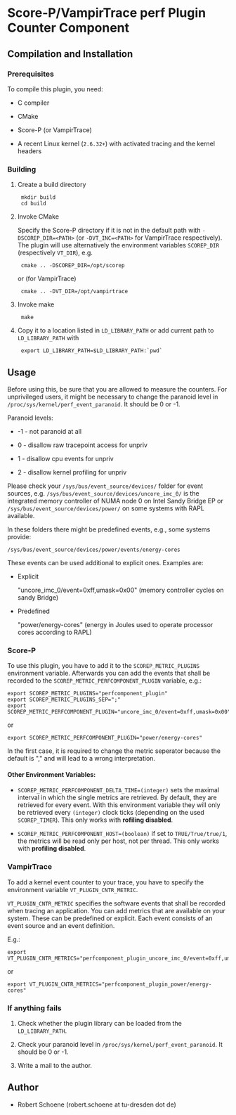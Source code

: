 # Score-P/VampirTrace perf Plugin Counter Component

## Compilation and Installation

### Prerequisites

To compile this plugin, you need:

* C compiler

* CMake

* Score-P (or VampirTrace)

* A recent Linux kernel (`2.6.32+`) with activated tracing and the kernel headers

### Building

1. Create a build directory

        mkdir build
        cd build

2. Invoke CMake

    Specify the Score-P directory if it is not in the default path with
    `-DSCOREP_DIR=<PATH>` (or `-DVT_INC=<PATH>` for VampirTrace respectively).
    The plugin will use alternatively the
    environment variables `SCOREP_DIR` (respectively `VT_DIR`), e.g.

        cmake .. -DSCOREP_DIR=/opt/scorep

    or (for VampirTrace)

        cmake .. -DVT_DIR=/opt/vampirtrace

3. Invoke make

        make

4. Copy it to a location listed in `LD_LIBRARY_PATH` or add current path to `LD_LIBRARY_PATH` with

        export LD_LIBRARY_PATH=$LD_LIBRARY_PATH:`pwd`

## Usage

Before using this, be sure that you are allowed to measure the counters. For unprivileged users, it might be necessary to change
the paranoid level in `/proc/sys/kernel/perf_event_paranoid`. It should be 0 or
-1.

Paranoid levels:

 *  -1 - not paranoid at all

 *   0 - disallow raw tracepoint access for unpriv

 *   1 - disallow cpu events for unpriv

 *   2 - disallow kernel profiling for unpriv

Please check your `/sys/bus/event_source/devices/` folder for event sources, e.g.
`/sys/bus/event_source/devices/uncore_imc_0/` is the integrated memory controller of NUMA node 0 on
Intel Sandy Bridge EP or `/sys/bus/event_source/devices/power/` on some systems with RAPL
available.

In these folders there might be predefined events, e.g., some systems provide:

    /sys/bus/event_source/devices/power/events/energy-cores

These events can be used additional to explicit ones. Examples are:

* Explicit

    "uncore_imc_0/event=0xff,umask=0x00" (memory controller cycles on sandy Bridge)

* Predefined

    "power/energy-cores" (energy in Joules used to operate processor cores according to RAPL)

### Score-P

To use this plugin, you have to add it to the `SCOREP_METRIC_PLUGINS` environment variable.
Afterwards you can add the events that shall be recorded to the `SCOREP_METRIC_PERFCOMPONENT_PLUGIN`
variable, e.g.:

    export SCOREP_METRIC_PLUGINS="perfcomponent_plugin"
    export SCOREP_METRIC_PLUGINS_SEP=";"
    export SCOREP_METRIC_PERFCOMPONENT_PLUGIN="uncore_imc_0/event=0xff,umask=0x00"

or

    export SCOREP_METRIC_PERFCOMPONENT_PLUGIN="power/energy-cores"

In the first case, it is required to change the metric seperator because the default is "," and will lead to a wrong interpretation.

#### Other Environment Variables:

* `SCOREP_METRIC_PERFCOMPONENT_DELTA_TIME=(integer)` sets the maximal interval in which the single metrics are retrieved. By default, they are retrieved for every event. With this environment variable they will only be retrieved every `(integer)` clock ticks (depending on the used `SCOREP_TIMER`). This only works with **rofiling disabled**.

* `SCOREP_METRIC_PERFCOMPONENT_HOST=(boolean)` if set to `TRUE/True/true/1`, the metrics will be read only per host, not per thread. This only works with **profiling disabled**.

### VampirTrace

To add a kernel event counter to your trace, you have to specify the environment variable
`VT_PLUGIN_CNTR_METRIC`.

`VT_PLUGIN_CNTR_METRIC` specifies the software events that shall be recorded
when tracing an application. You can add metrics that are available on your system. These can be
predefined or explicit. Each event consists of an event source and an event definition.

E.g.:

    export VT_PLUGIN_CNTR_METRICS="perfcomponent_plugin_uncore_imc_0/event=0xff,umask=0x00"

or

    export VT_PLUGIN_CNTR_METRICS="perfcomponent_plugin_power/energy-cores"

### If anything fails

1. Check whether the plugin library can be loaded from the `LD_LIBRARY_PATH`.

2. Check your paranoid level in `/proc/sys/kernel/perf_event_paranoid`. It should be 0 or -1.

3. Write a mail to the author.

## Author

* Robert Schoene (robert.schoene at tu-dresden dot de)
